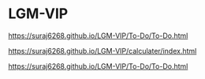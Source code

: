 # LGM-VIP

https://suraj6268.github.io/LGM-VIP/To-Do/To-Do.html


https://suraj6268.github.io/LGM-VIP/calculater/index.html


https://suraj6268.github.io/LGM-VIP/To-Do/To-Do.html

